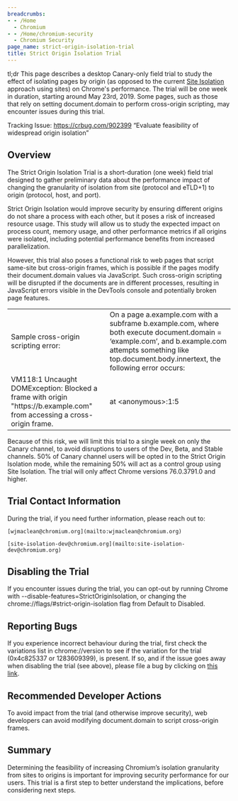 ```yaml
---
breadcrumbs:
- - /Home
  - Chromium
- - /Home/chromium-security
  - Chromium Security
page_name: strict-origin-isolation-trial
title: Strict Origin Isolation Trial
---
```


tl;dr This page describes a desktop Canary-only field trial to study the effect
of isolating pages by origin (as opposed to the current [Site
Isolation](/Home/chromium-security/site-isolation) approach using sites) on
Chrome's performance. The trial will be one week in duration, starting around
May 23rd, 2019. Some pages, such as those that rely on setting document.domain
to perform cross-origin scripting, may encounter issues during this trial.

Tracking Issue: <https://crbug.com/902399> “Evaluate feasibility of widespread
origin isolation”

## Overview

The Strict Origin Isolation Trial is a short-duration (one week) field trial
designed to gather preliminary data about the performance impact of changing the
granularity of isolation from site (protocol and eTLD+1) to origin (protocol,
host, and port).

Strict Origin Isolation would improve security by ensuring different origins do
not share a process with each other, but it poses a risk of increased resource
usage. This study will allow us to study the expected impact on process count,
memory usage, and other performance metrics if all origins were isolated,
including potential performance benefits from increased parallelization.

However, this trial also poses a functional risk to web pages that script
same-site but cross-origin frames, which is possible if the pages modify their
document.domain values via JavaScript. Such cross-origin scripting will be
disrupted if the documents are in different processes, resulting in JavaScript
errors visible in the DevTools console and potentially broken page features.

<table>
<tr>

<td>Sample cross-origin scripting error:</td>

<td>On a page a.example.com with a subframe b.example.com, where both execute document.domain = ‘example.com’, and b.example.com attempts something like top.document.body.innertext, the following error occurs:</td>

</tr>
<tr>

<td>VM118:1 Uncaught DOMException: Blocked a frame with origin "https://b.example.com" from accessing a cross-origin frame.</td>

<td> at &lt;anonymous&gt;:1:5</td>

</tr>
</table>

Because of this risk, we will limit this trial to a single week on only the
Canary channel, to avoid disruptions to users of the Dev, Beta, and Stable
channels. 50% of Canary channel users will be opted in to the Strict Origin
Isolation mode, while the remaining 50% will act as a control group using Site
Isolation. The trial will only affect Chrome versions 76.0.3791.0 and higher.

## Trial Contact Information

During the trial, if you need further information, please reach out to:

    [wjmaclean@chromium.org](mailto:wjmaclean@chromium.org)

    [site-isolation-dev@chromium.org](mailto:site-isolation-dev@chromium.org)

## Disabling the Trial

If you encounter issues during the trial, you can opt-out by running Chrome with
--disable-features=StrictOriginIsolation, or changing the
chrome://flags/#strict-origin-isolation flag from Default to Disabled.

## Reporting Bugs

If you experience incorrect behaviour during the trial, first check the
variations list in chrome://version to see if the variation for the trial
(0x4c825337 or 1283609399), is present. If so, and if the issue goes away when
disabling the trial (see above), please file a bug by clicking on [this
link](https://bugs.chromium.org/p/chromium/issues/entry?template=Defect+report+from+user&components=Internals%3ESandbox%3ESiteIsolation&blocking=902399&cc=wjmaclean@chromium.org&summary=Issue+during+Strict+Origin+Isolation+Trial:).

## Recommended Developer Actions

To avoid impact from the trial (and otherwise improve security), web developers
can avoid modifying document.domain to script cross-origin frames.

## Summary

Determining the feasibility of increasing Chromium’s isolation granularity from
sites to origins is important for improving security performance for our users.
This trial is a first step to better understand the implications, before
considering next steps.